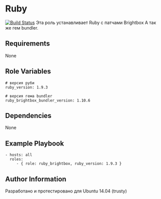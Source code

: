 Ruby
=========
[![Build Status](https://travis-ci.org/vterdunov/ansible-ruby-brightbox.svg?branch=master)](https://travis-ci.org/vterdunov/ansible-ruby-brightbox)
Эта роль устанавливает Ruby с патчами Brightbox А так же гем bundler.

Requirements
------------
None

Role Variables
--------------

```
# версия руби
ruby_version: 1.9.3

# версия гема bundler
ruby_brightbox_bundler_version: 1.10.6
```

Dependencies
------------
None

Example Playbook
----------------
```
- hosts: all
  roles:
     - { role: ruby_brightbox, ruby_version: 1.9.3 }
```

Author Information
------------------
Разработано и протестировано для Ubuntu 14.04 (trusty)
